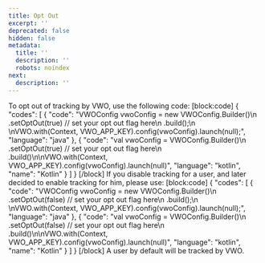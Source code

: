 ```yaml
---
title: Opt Out
excerpt: ''
deprecated: false
hidden: false
metadata:
  title: ''
  description: ''
  robots: noindex
next:
  description: ''
---
```

To opt out of tracking by VWO, use the following code:
[block:code]
{
  "codes": [
    {
      "code": "VWOConfig vwoConfig = new VWOConfig.Builder()\n                             .setOptOut(true)     // set your opt out flag here\n                             .build();\n                             \nVWO.with(Context, VWO_APP_KEY).config(vwoConfig).launch(null);",
      "language": "java"
    },
    {
      "code": "val vwoConfig = VWOConfig.Builder()\n                .setOptOut(true)     // set your opt out flag here\n                .build()\n\nVWO.with(Context, VWO_APP_KEY).config(vwoConfig).launch(null)",
      "language": "kotlin",
      "name": "Kotlin"
    }
  ]
}
[/block]
If you disable tracking for a user, and later decided to enable tracking for him, please use:
[block:code]
{
  "codes": [
    {
      "code": "VWOConfig vwoConfig = new VWOConfig.Builder()\n                             .setOptOut(false)     // set your opt out flag here\n                             .build();\n                             \nVWO.with(Context, VWO_APP_KEY).config(vwoConfig).launch(null);",
      "language": "java"
    },
    {
      "code": "val vwoConfig = VWOConfig.Builder()\n                .setOptOut(false)     // set your opt out flag here\n                .build()\n\nVWO.with(Context, VWO_APP_KEY).config(vwoConfig).launch(null)",
      "language": "kotlin",
      "name": "Kotlin"
    }
  ]
}
[/block]
A user by default will be tracked by VWO.